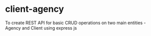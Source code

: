# client-agency
To create REST API for basic CRUD operations on two main entities - Agency and Client using express js
